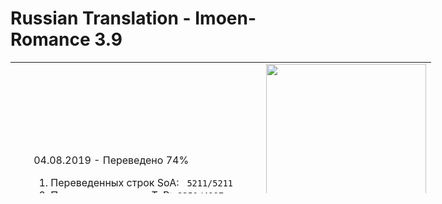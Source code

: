 # Russian Translation - Imoen-Romance 3.9 
<table style="height: 210px; margin-left: auto; margin-right: auto; width: 673px;">
<tbody>
<tr>
<td style="width: 29.5px;">&nbsp;</td>
<td style="width: 739.5px;">
<p>04.08.2019 - Переведено 74%</p>
<ol>
<li>Переведенных строк SoA: &nbsp;&nbsp;<code>5211/5211</code>&nbsp;</li>
<li>Переведеных строк ToB:&nbsp;&nbsp;<code>2351/4997</code>&nbsp;</li>
</ol>
<ul>
<li><a href="https://arcanecoast.ru/forum/viewtopic.php?f=6&amp;t=875" rel="nofollow">Топик на arcanecost.ru</a></li>
</ul>
</td>
<td style="width: 249px;"><img style="float: right;" src="https://arcanecoast.ru/store/mods-images/1563033617_58.jpg" alt="" width="256" height="400" /></td>
</tr>
</tbody>
</table>

